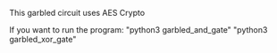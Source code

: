 This garbled circuit uses AES Crypto

If you want to run the program:
"python3 garbled_and_gate"
"python3 garbled_xor_gate"
